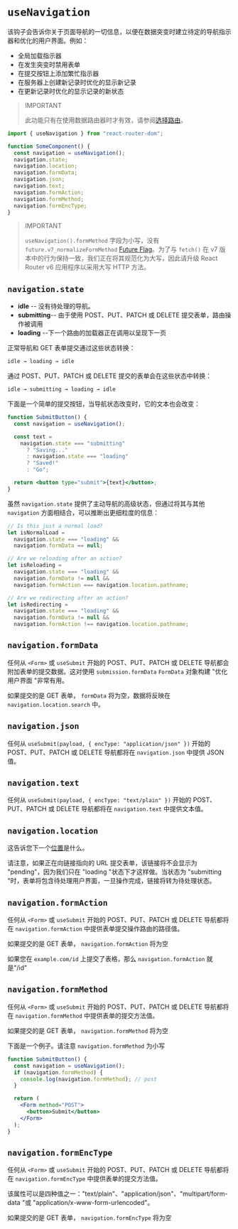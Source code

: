 # `useNavigation`

该钩子会告诉你关于页面导航的一切信息，以便在数据突变时建立待定的导航指示器和优化的用户界面。例如：

- 全局加载指示器
- 在发生突变时禁用表单
- 在提交按钮上添加繁忙指示器
- 在服务器上创建新记录时优化的显示新记录
- 在更新记录时优化的显示记录的新状态

> IMPORTANT
>
> 此功能只有在使用数据路由器时才有效，请参阅[选择路由](../routers/picking-a-router)。

```jsx
import { useNavigation } from "react-router-dom";

function SomeComponent() {
  const navigation = useNavigation();
  navigation.state;
  navigation.location;
  navigation.formData;
  navigation.json;
  navigation.text;
  navigation.formAction;
  navigation.formMethod;
  navigation.formEncType;
}
```

> IMPORTANT
>
> `useNavigation().formMethod` 字段为小写，没有 `future.v7_normalizeFormMethod` [Future Flag](../guides/api-development-strategy)。为了与 `fetch()` 在 v7 版本中的行为保持一致，我们正在将其规范化为大写，因此请升级 React Router v6 应用程序以采用大写 HTTP 方法。

## `navigation.state`

- **idle** -- 没有待处理的导航。
- **submitting**-- 由于使用 POST、PUT、PATCH 或 DELETE 提交表单，路由操作被调用
- **loading** --下一个路由的加载器正在调用以呈现下一页

正常导航和 GET 表单提交通过这些状态转换：

```sh
idle → loading → idle
```

通过 POST、PUT、PATCH 或 DELETE 提交的表单会在这些状态中转换：

```sh
idle → submitting → loading → idle
```

下面是一个简单的提交按钮，当导航状态改变时，它的文本也会改变：

```jsx
function SubmitButton() {
  const navigation = useNavigation();

  const text =
    navigation.state === "submitting"
      ? "Saving..."
      : navigation.state === "loading"
      ? "Saved!"
      : "Go";

  return <button type="submit">{text}</button>;
}
```

虽然 `navigation.state` 提供了主动导航的高级状态，但通过将其与其他 `navigation` 方面相结合，可以推断出更细粒度的信息：

```jsx
// Is this just a normal load?
let isNormalLoad =
  navigation.state === "loading" &&
  navigation.formData == null;

// Are we reloading after an action?
let isReloading =
  navigation.state === "loading" &&
  navigation.formData != null &&
  navigation.formAction === navigation.location.pathname;

// Are we redirecting after an action?
let isRedirecting =
  navigation.state === "loading" &&
  navigation.formData != null &&
  navigation.formAction !== navigation.location.pathname;
```

## `navigation.formData`

任何从 `<Form>` 或 `useSubmit` 开始的 POST、PUT、PATCH 或 DELETE 导航都会附加表单的提交数据。这对使用 `submission.formData` `FormData` 对象构建 "优化用户界面 "非常有用。

如果提交的是 GET 表单， `formData` 将为空，数据将反映在 `navigation.location.search` 中。

## `navigation.json`

任何从 `useSubmit(payload, { encType: "application/json" })` 开始的 POST、PUT、PATCH 或 DELETE 导航都将在 `navigation.json` 中提供 JSON 值。

## `navigation.text`

任何从 `useSubmit(payload, { encType: "text/plain" })` 开始的 POST、PUT、PATCH 或 DELETE 导航都将在 `navigation.text` 中提供文本值。

## `navigation.location`

这告诉您下一个[位置](../utils/location)是什么。

请注意，如果正在向链接指向的 URL 提交表单，该链接将不会显示为 "pending"，因为我们只在 "loading "状态下才这样做。当状态为 "submitting "时，表单将包含待处理用户界面，一旦操作完成，链接将转为待处理状态。

## `navigation.formAction`

任何从 `<Form>` 或 `useSubmit` 开始的 POST、PUT、PATCH 或 DELETE 导航都将在 `navigation.formAction` 中提供表单提交操作路由的路径值。

如果提交的是 GET 表单， `navigation.formAction` 将为空

如果您在 `example.com/id` 上提交了表格，那么 `navigation.formAction` 就是"/id"

## `navigation.formMethod`

任何从 `<Form>` 或 `useSubmit` 开始的 POST、PUT、PATCH 或 DELETE 导航都将在 `navigation.formMethod` 中提供表单的提交方法值。

如果提交的是 GET 表单， `navigation.formMethod` 将为空

下面是一个例子。请注意 `navigation.formMethod` 为小写

```jsx
function SubmitButton() {
  const navigation = useNavigation();
  if (navigation.formMethod) {
    console.log(navigation.formMethod); // post
  }

  return (
    <Form method="POST">
      <button>Submit</button>
    </Form>
  );
}
```

## `navigation.formEncType`

任何从 `<Form>` 或 `useSubmit` 开始的 POST、PUT、PATCH 或 DELETE 导航都将在 `navigation.formEncType` 中提供表单的提交方法值。

该属性可以是四种值之一："text/plain"、"application/json"、"multipart/form-data "或 "application/x-www-form-urlencoded"。

如果提交的是 GET 表单， `navigation.formEncType` 将为空